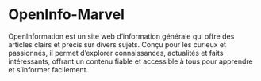 # OpenInfo-Marvel
OpenInformation est un site web d’information générale qui offre des articles clairs et précis sur divers sujets. Conçu pour les curieux et passionnés, il permet d’explorer connaissances, actualités et faits intéressants, offrant un contenu fiable et accessible à tous pour apprendre et s’informer facilement.
